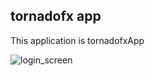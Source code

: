 ## tornadofx app
This application is tornadofxApp 

![login_screen](https://github.com/tommykw/tornadofxApp/blob/master/asset/login_screen.png)
